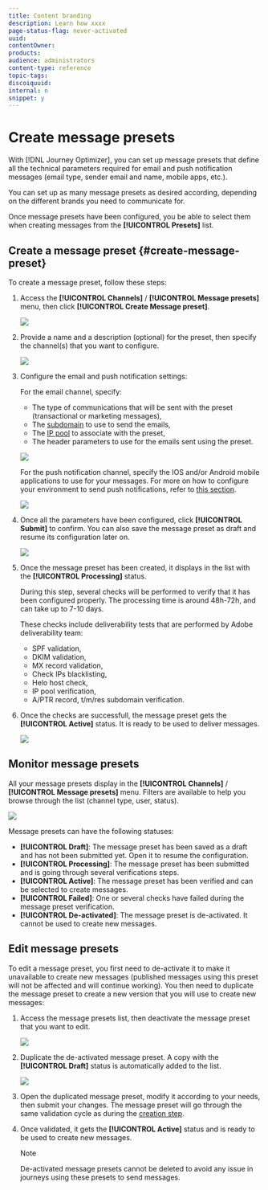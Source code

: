 ```yaml
---
title: Content branding
description: Learn how xxxx
page-status-flag: never-activated
uuid: 
contentOwner:
products:
audience: administrators
content-type: reference
topic-tags: 
discoiquuid:
internal: n
snippet: y
---
```


# Create message presets

With [!DNL Journey Optimizer], you can set up message presets that define all the technical parameters required for email and push notification messages (email type, sender email and name, mobile apps, etc.).

You can set up as many message presets as desired according, depending on the different brands you need to communicate for.

Once message presets have been configured, you be able to select them when creating messages from the **[!UICONTROL Presets]** list.

## Create a message preset {#create-message-preset}

To create a message preset, follow these steps:

1. Access the **[!UICONTROL Channels]** / **[!UICONTROL Message presets]** menu, then click **[!UICONTROL Create Message preset]**.

    ![](../assets/preset-create.png)

1. Provide a name and a description (optional) for the preset, then specify the channel(s) that you want to configure.

    ![](../assets/preset-general.png)

1. Configure the email and push notification settings:

    For the email channel, specify:

    * The type of communications that will be sent with the preset (transactional or marketing messages),
    * The [subdomain](about-subdomain-delegation.md) to use to send the emails,
    * The [IP pool](ip-pools.md) to associate with the preset,
    * The header parameters to use for the emails sent using the preset.

    ![](../assets/preset-email.png)

    For the push notification channel, specify the IOS and/or Android mobile applications to use for your messages. For more on how to configure your environment to send push notifications, refer to [this section](../push-configuration.md).

    ![](../assets/preset-push.png)

1. Once all the parameters have been configured, click **[!UICONTROL Submit]** to confirm. You can also save the message preset as draft and resume its configuration later on.

    ![](../assets/preset-submit.png)

1. Once the message preset has been created, it displays in the list with the **[!UICONTROL Processing]** status.

    During this step, several checks will be performed to verify that it has been configured properly. The processing time is around 48h-72h, and can take up to 7-10 days.

    These checks include deliverability tests that are performed by Adobe deliverability team:

    * SPF validation,
    * DKIM validation,
    * MX record validation,
    * Check IPs blacklisting,
    * Helo host check,
    * IP pool verification,
    * A/PTR record, t/m/res subdomain verification.

1. Once the checks are successfull, the message preset gets the **[!UICONTROL Active]** status. It is ready to be used to deliver messages.

    <!-- later on, users will be notified in Pulse -->

    ![](../assets/preset-active.png)

## Monitor message presets

All your message presets display in the **[!UICONTROL Channels]** / **[!UICONTROL Message presets]** menu. Filters are available to help you browse through the list (channel type, user, status).

![](../assets/preset-filters.png)

Message presets can have the following statuses:

* **[!UICONTROL Draft]**: The message preset has been saved as a draft and has not been submitted yet. Open it to resume the configuration.
* **[!UICONTROL Processing]**: The message preset has been submitted and is going through several verifications steps.
* **[!UICONTROL Active]**: The message preset has been verified and can be selected to create messages.
* **[!UICONTROL Failed]**: One or several checks have failed during the message preset verification.
* **[!UICONTROL De-activated]**: The message preset is de-activated. It cannot be used to create new messages.

## Edit message presets

To edit a message preset, you first need to de-activate it to make it unavailable to create new messages (published messages using this preset will not be affected and will continue working). You then need to duplicate the message preset to create a new version that you will use to create new messages:

1. Access the message presets list, then deactivate the message preset that you want to edit.

    ![](../assets/preset-deactivate.png)

1. Duplicate the de-activated message preset. A copy with the **[!UICONTROL Draft]** status is automatically added to the list.

    ![](../assets/preset-duplicated.png)

1. Open the duplicated message preset, modify it according to your needs, then submit your changes. The message preset will go through the same validation cycle as during the [creation step](#create-message-preset).

1. Once validated, it gets the **[!UICONTROL Active]** status and is ready to be used to create new messages.

    >[!NOTE]
    >
    >De-activated message presets cannot be deleted to avoid any issue in journeys using these presets to send messages.

<!-- To add when questions are answered + add link to this section in Create message presets section.

## Header parameters

The fields below allow you to enter information necessary to elaborate email message headers. This information can be personalized??

>[!NOTE]
>
>All fields are required.


To define the name and address of the sender which will appear in the header of messages sent, edit the settings below:

**[!UICONTROL Sender email]**: Address of the sender

**[!UICONTROL Sender name]**: Name of the sender. you can change the sender name

**[!UICONTROL Reply to (email)]**: The email address to use when the recipient clicks the Reply button in their e-mail client software,

**[!UICONTROL Reply to (name)]**: The name, which is customizable, that will be used when the recipient clicks the Reply button in their e-mail client software,

**[!UICONTROL Reply to (forward email)]**:
Cf. https://jira.corp.adobe.com/browse/CJM-9824

**[!UICONTROL Error email]**: Email address of messages with errors. This is the technical address used to handle bounce mail, including emails received by the AJO server due to non-existent target addresses.
This fields is automatically populated with the value you add in the Reply to (forward email) field.

>[!NOTE]
>
>The sender’s address will be used for replies by default.
>The header parameters must not be empty. By default, they contain the values input >when configuring the deployment wizard??
>The sender’s address is mandatory to allow an email to be sent (RFC standard).
Journey Optimizer checks the syntax of email addresses entered.

>[!CAUTION]
>
>In the context of the checks implemented by Internet Access Providers (ISPs) to combat unsolicited email (spam), Adobe recommends creating email accounts that correspond to the addresses specified for deliveries and replies. Check with your messaging system administrator.-->

